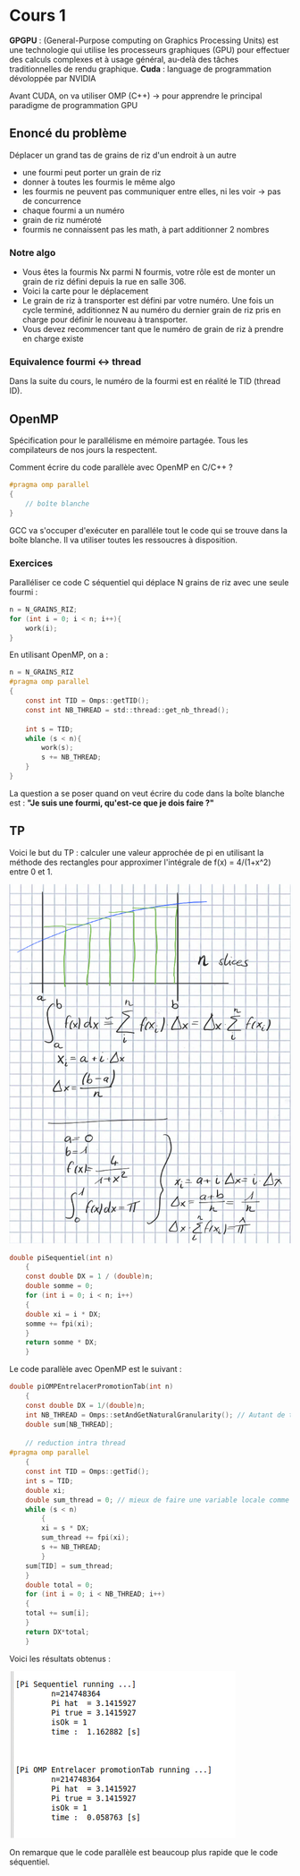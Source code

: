 # Cours 1

**GPGPU** : (General-Purpose computing on Graphics Processing Units) est une technologie qui utilise les processeurs graphiques (GPU) pour effectuer des calculs complexes et à usage général, au-delà des tâches traditionnelles de rendu graphique.
**Cuda** : language de programmation dévoloppée par NVIDIA

Avant CUDA, on va utiliser OMP (C++) -> pour apprendre le principal paradigme de programmation GPU

## Enoncé du problème

Déplacer un grand tas de grains de riz d'un endroit à un autre
- une fourmi peut porter un grain de riz
- donner à toutes les fourmis le même algo
- les fourmis ne peuvent pas communiquer entre elles, ni les voir -> pas de concurrence
- chaque fourmi a un numéro
- grain de riz numéroté
- fourmis ne connaissent pas les math, à part additionner 2 nombres

### Notre algo

- Vous êtes la fourmis Nx parmi N fourmis, votre rôle est de monter un grain de riz défini depuis la rue en salle 306.
- Voici la carte pour le déplacement
- Le grain de riz à transporter est défini par votre numéro. Une fois un cycle terminé, additionnez N au numéro du dernier grain de riz pris en charge pour définir le nouveau à transporter.
- Vous devez recommencer tant que le numéro de grain de riz à prendre en charge existe

### Equivalence fourmi <-> thread

Dans la suite du cours, le numéro de la fourmi est en réalité le TID (thread ID).

## OpenMP

Spécification pour le parallélisme en mémoire partagée. Tous les compilateurs de nos jours la respectent.

Comment écrire du code parallèle avec OpenMP en C/C++ ?

```c
#pragma omp parallel
{
    // boîte blanche
}
```

GCC va s'occuper d'exécuter en paralléle tout le code qui se trouve dans la boîte blanche. Il va utiliser toutes les ressoucres à disposition.

### Exercices

Paralléliser ce code C séquentiel qui déplace N grains de riz avec une seule fourmi :

```c
n = N_GRAINS_RIZ;
for (int i = 0; i < n; i++){
    work(i);
}
```

En utilisant OpenMP, on a :

```c
n = N_GRAINS_RIZ
#pragma omp parallel
{
    const int TID = Omps::getTID();
    const int NB_THREAD = std::thread::get_nb_thread();

    int s = TID;
    while (s < n){
        work(s);
        s += NB_THREAD;
    }
}
```

La question a se poser quand on veut écrire du code dans la boîte blanche est : 
**"Je suis une fourmi, qu'est-ce que je dois faire ?"**

## TP

Voici le but du TP : calculer une valeur approchée de pi en utilisant la méthode des rectangles pour approximer l'intégrale de f(x) = 4/(1+x^2) entre 0 et 1.

![alt text](image-1.png)

```c
double piSequentiel(int n)
    {
    const double DX = 1 / (double)n;
    double somme = 0;
    for (int i = 0; i < n; i++)
	{
	double xi = i * DX;
	somme += fpi(xi);
	}
    return somme * DX;
    }
```

Le code parallèle avec OpenMP est le suivant :

```c
double piOMPEntrelacerPromotionTab(int n)
    {
    const double DX = 1/(double)n;
    int NB_THREAD = Omps::setAndGetNaturalGranularity(); // Autant de thread que de coeurs logiques
    double sum[NB_THREAD];

    // reduction intra thread
#pragma omp parallel
	{
	const int TID = Omps::getTid();
	int s = TID;
	double xi;
	double sum_thread = 0; // mieux de faire une variable locale comme ca il est dans les registres, donc tr�s rapide
	while (s < n)
	    {
	    xi = s * DX;
	    sum_thread += fpi(xi);
	    s += NB_THREAD;
	    }
	sum[TID] = sum_thread;
	}
    double total = 0;
    for (int i = 0; i < NB_THREAD; i++)
	{
	total += sum[i];
	}
    return DX*total;
    }
```

Voici les résultats obtenus :

![alt text](image.png)

On remarque que le code parallèle est beaucoup plus rapide que le code séquentiel.